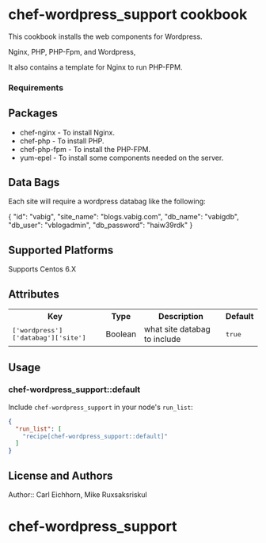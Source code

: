 # chef-wordpress_support cookbook

This cookbook installs the web components for Wordpress.  

Nginx, PHP, PHP-Fpm, and Wordpress, 

It also contains a template for Nginx to run PHP-FPM.

###  Requirements

## Packages

 *  chef-nginx - To install Nginx.
 *  chef-php - To install PHP.
 *  chef-php-fpm - To install the PHP-FPM.
 *  yum-epel - To install some components needed on the server.
 
##  Data Bags

Each site will require a wordpress databag like the following:

{
  "id": "vabig",
  "site_name": "blogs.vabig.com",
  "db_name": "vabigdb",
  "db_user": "vblogadmin",
  "db_password": "haiw39rdk"
}

  
## Supported Platforms

Supports Centos 6.X

## Attributes

<table>
  <tr>
    <th>Key</th>
    <th>Type</th>
    <th>Description</th>
    <th>Default</th>
  </tr>
  <tr>
    <td><tt>['wordpress']['databag']['site']</tt></td>
    <td>Boolean</td>
    <td>what site databag to include</td>
    <td><tt>true</tt></td>
  </tr>
</table>

## Usage

### chef-wordpress_support::default

Include `chef-wordpress_support` in your node's `run_list`:

```json
{
  "run_list": [
    "recipe[chef-wordpress_support::default]"
  ]
}
```

## License and Authors

Author:: Carl Eichhorn, Mike Ruxsaksriskul
# chef-wordpress_support

